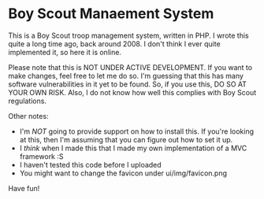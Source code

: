 Boy Scout Manaement System
==========================
This is a Boy Scout troop management system, written in PHP. I wrote this quite a long time ago, back around 2008. 
I don't think I ever quite implemented it, so here it is online.

Please note that this is NOT UNDER ACTIVE DEVELOPMENT. If you want to make changes, feel free to let me do so.
I'm guessing that this has many software vulnerabilities in it yet to be found. So, if you use this, DO SO AT
YOUR OWN RISK. Also, I do not know how well this complies with Boy Scout regulations.

Other notes:

* I'm *NOT* going to provide support on how to install this. If you're looking at this, then I'm assuming that
  you can figure out how to set it up.
* I *think* when I made this that I made my own implementation of a MVC framework :S
* I haven't tested this code before I uploaded
* You might want to change the favicon under ui/img/favicon.png

Have fun!
